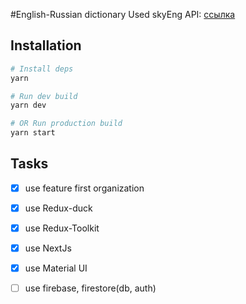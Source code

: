 #English-Russian dictionary 
Used skyEng API: [ссылка](https://dictionary.skyeng.ru/doc/api/external)
## Installation

```bash
# Install deps
yarn

# Run dev build
yarn dev

# OR Run production build
yarn start
```

## Tasks
- [x] use feature first organization
- [x] use Redux-duck
- [x] use Redux-Toolkit
- [x] use NextJs
- [x] use Material UI
- [ ] use firebase, firestore(db, auth)


